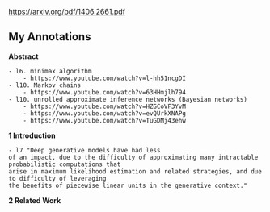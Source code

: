 https://arxiv.org/pdf/1406.2661.pdf

My Annotations
-------------------
**Abstract**
```
- l6. minimax algorithm
    - https://www.youtube.com/watch?v=l-hh51ncgDI
- l10. Markov chains
    - https://www.youtube.com/watch?v=63HHmjlh794
- l10. unrolled approximate inference networks (Bayesian networks)
    - https://www.youtube.com/watch?v=HZGCoVF3YvM
    - https://www.youtube.com/watch?v=evQUrkXNAPg
    - https://www.youtube.com/watch?v=TuGDMj43ehw
```
**1 Introduction**
```
- l7 "Deep generative models have had less
of an impact, due to the difficulty of approximating many intractable probabilistic computations that
arise in maximum likelihood estimation and related strategies, and due to difficulty of leveraging
the benefits of piecewise linear units in the generative context."
```
**2 Related Work**
```
```
